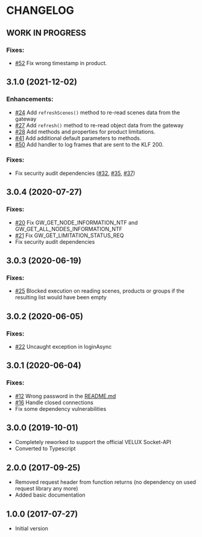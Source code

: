 # CHANGELOG

<!--
	Placeholder for the next version (at the beginning of the line):
	## __WORK IN PROGRESS__
-->
## __WORK IN PROGRESS__

### Fixes:

* [#52](https://github.com/MiSchroe/klf-200-api/issues/52) Fix wrong timestamp in product.

## 3.1.0 (2021-12-02)

### Enhancements:

* [#24](https://github.com/MiSchroe/klf-200-api/issues/24) Add `refreshScenes()` method to re-read scenes data from the gateway
* [#27](https://github.com/MiSchroe/klf-200-api/issues/27) Add `refresh()` method to re-read object data from the gateway
* [#28](https://github.com/MiSchroe/klf-200-api/issues/28) Add methods and properties for product limitations.
* [#41](https://github.com/MiSchroe/klf-200-api/issues/41) Add additional default parameters to methods.
* [#50](https://github.com/MiSchroe/klf-200-api/issues/50) Add handler to log frames that are sent to the KLF 200.

### Fixes:

* Fix security audit dependencies ([#32](https://github.com/MiSchroe/klf-200-api/issues/32), [#35](https://github.com/MiSchroe/klf-200-api/issues/35), [#37](https://github.com/MiSchroe/klf-200-api/issues/37))

## 3.0.4 (2020-07-27)

### Fixes:

* [#20](https://github.com/MiSchroe/klf-200-api/issues/20) Fix GW_GET_NODE_INFORMATION_NTF and GW_GET_ALL_NODES_INFORMATION_NTF
* [#21](https://github.com/MiSchroe/klf-200-api/issues/21) Fix GW_GET_LIMITATION_STATUS_REQ
* Fix security audit dependencies

## 3.0.3 (2020-06-19)

### Fixes:

* [#25](https://github.com/MiSchroe/klf-200-api/issues/25) Blocked execution on reading scenes, products or groups if the resulting list would have been empty

## 3.0.2 (2020-06-05)

### Fixes:

* [#22](https://github.com/MiSchroe/klf-200-api/issues/22) Uncaught exception in loginAsync

## 3.0.1 (2020-06-04)

### Fixes:

* [#12](https://github.com/MiSchroe/klf-200-api/issues/12) Wrong password in the [README.md](README.md)
* [#16](https://github.com/MiSchroe/klf-200-api/issues/16) Handle closed connections
* Fix some dependency vulnerabilities

## 3.0.0 (2019-10-01)
* Completely reworked to support the official VELUX Socket-API
* Converted to Typescript

## 2.0.0 (2017-09-25)
* Removed request header from function returns (no dependency on used
request library any more)
* Added basic documentation

## 1.0.0 (2017-07-27)
* Initial version
